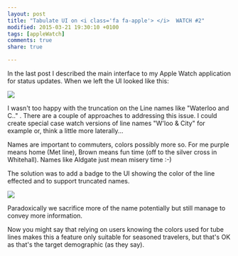 ```yaml
---
layout: post
title: "Tabulate UI on <i class='fa fa-apple'> </i>  WATCH #2"
modified: 2015-03-21 19:30:10 +0100
tags: [appleWatch]
comments: true
share: true

---
```



In the last post I described the main interface to my Apple Watch application for status updates. When we left the UI looked like this:

<img class="dosShot screenShot centeredImg"  src="../../images/2015-03-01-tululate-apple-watch-implementation-1/ss03.png"  />

I wasn't too happy with the truncation on the Line names like "Waterloo and C.." . There are a couple of approaches to addressing this issue. I could create special case watch versions of line names "W'loo & City" for example or, think a little more laterally...

Names are important to commuters, colors possibly more so. For me purple means home (Met line), Brown means fun time (off to the silver cross in Whitehall). Names like Aldgate just mean misery time :-)

The solution was to add a badge to the UI showing the color of the line effected and to support truncated names.

<img class="dosShot screenShot centeredImg"  src="../../images/2015-03-01-tululate-apple-watch-implementation-1/ss07.png"  />


Paradoxically we sacrifice more of the name potentially but still manage to convey more information.

Now you might say that relying on users knowing the colors used for tube lines makes this a feature only suitable for seasoned travelers, but that's OK as that's the target demographic (as they say).




